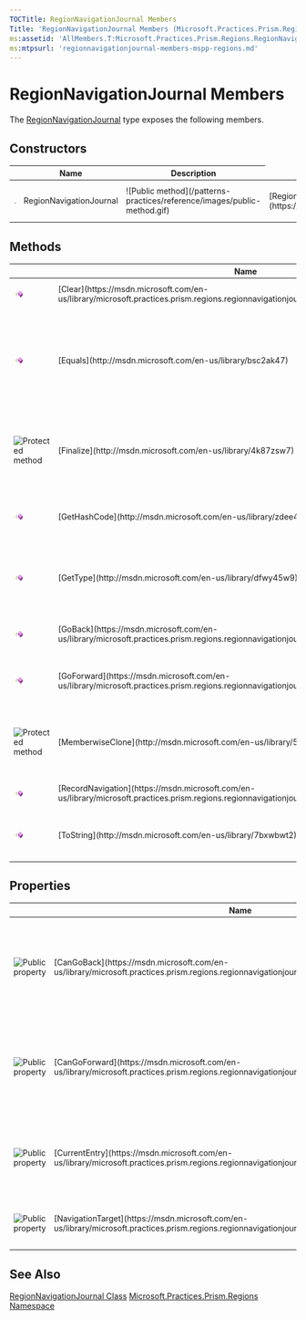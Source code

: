 ```yaml
---
TOCTitle: RegionNavigationJournal Members
Title: 'RegionNavigationJournal Members (Microsoft.Practices.Prism.Regions)'
ms:assetid: 'AllMembers.T:Microsoft.Practices.Prism.Regions.RegionNavigationJournal'
ms:mtpsurl: 'regionnavigationjournal-members-mspp-regions.md'
---
```



# RegionNavigationJournal Members

The [RegionNavigationJournal](https://msdn.microsoft.com/en-us/library/microsoft.practices.prism.regions.regionnavigationjournal(v=pandp.50)) type exposes the following members.

## Constructors


<table>

<thead>
<tr class="header">
<th> </th>
<th>Name</th>
<th>Description</th>
</tr>
</thead>
<tbody>
<tr class="odd">
<td><img src="images/public-method.gif" title="Public method" /></td>
<td>RegionNavigationJournal</td>
<td>![Public method](/patterns-practices/reference/images/public-method.gif)</td>
<td>[RegionNavigationJournal](https://msdn.microsoft.com/library/microsoft.practices.prism.regions.regionnavigationjournal.)</td>
<td><div class="summary">
Initializes a new instance of the [RegionNavigationJournal](https://msdn.microsoft.com/en-us/library/microsoft.practices.prism.regions.regionnavigationjournal(v=pandp.50)) class
</div></td>
</tr>
</tbody>
</table>

## Methods


<table>

<thead>
<tr class="header">
<th> </th>
<th>Name</th>
<th>Description</th>
</tr>
</thead>
<tbody>
<tr class="odd">
<td><img src="images/public-method.gif" title="Public method" /></td>
<td>[Clear](https://msdn.microsoft.com/en-us/library/microsoft.practices.prism.regions.regionnavigationjournal.clear(v=pandp.50))</td>
<td>![Public method](/patterns-practices/reference/images/public-method.gif)</td>
<td>[Clear](https://msdn.microsoft.com/library/microsoft.practices.prism.regions.regionnavigationjournal.clear)</td>
<td><div class="summary">
Clears the journal of current, back, and forward navigation histories.
</div></td>
</tr>
<tr class="even">
<td><img src="images/public-method.gif" title="Public method" /></td>
<td>[Equals](http://msdn.microsoft.com/en-us/library/bsc2ak47)</td>
<td>![Public method](/patterns-practices/reference/images/public-method.gif)</td>
<td>[Equals](http://msdn.microsoft.com/en-us/library/bsc2ak47)</td>
<td><div class="summary">
Determines whether the specified [Object](http://msdn.microsoft.com/en-us/library/e5kfa45b) is equal to the current [Object](http://msdn.microsoft.com/en-us/library/e5kfa45b).
</div>
(Inherited from [Object](http://msdn.microsoft.com/en-us/library/e5kfa45b).)</td>
</tr>
<tr class="odd">
<td><img src="https://msdn.microsoft.com/en-us/Gg405513.protmethod(en-us,PandP.50).gif" title="Protected method" /></td>
<td>[Finalize](http://msdn.microsoft.com/en-us/library/4k87zsw7)</td>
<td>![Protected method](/patterns-practices/reference/images/protmethod.gif)</td>
<td>[Finalize](http://msdn.microsoft.com/en-us/library/4k87zsw7)</td>
<td><div class="summary">
Allows an object to try to free resources and perform other cleanup operations before it is reclaimed by garbage collection.
</div>
(Inherited from [Object](http://msdn.microsoft.com/en-us/library/e5kfa45b).)</td>
</tr>
<tr class="even">
<td><img src="images/public-method.gif" title="Public method" /></td>
<td>[GetHashCode](http://msdn.microsoft.com/en-us/library/zdee4b3y)</td>
<td>![Public method](/patterns-practices/reference/images/public-method.gif)</td>
<td>[GetHashCode](http://msdn.microsoft.com/en-us/library/zdee4b3y)</td>
<td><div class="summary">
Serves as a hash function for a particular type.
</div>
(Inherited from [Object](http://msdn.microsoft.com/en-us/library/e5kfa45b).)</td>
</tr>
<tr class="odd">
<td><img src="images/public-method.gif" title="Public method" /></td>
<td>[GetType](http://msdn.microsoft.com/en-us/library/dfwy45w9)</td>
<td>![Public method](/patterns-practices/reference/images/public-method.gif)</td>
<td>[GetType](http://msdn.microsoft.com/en-us/library/dfwy45w9)</td>
<td><div class="summary">
Gets the [Type](http://msdn.microsoft.com/en-us/library/42892f65) of the current instance.
</div>
(Inherited from [Object](http://msdn.microsoft.com/en-us/library/e5kfa45b).)</td>
</tr>
<tr class="even">
<td><img src="images/public-method.gif" title="Public method" /></td>
<td>[GoBack](https://msdn.microsoft.com/en-us/library/microsoft.practices.prism.regions.regionnavigationjournal.goback(v=pandp.50))</td>
<td>![Public method](/patterns-practices/reference/images/public-method.gif)</td>
<td>[GoBack](https://msdn.microsoft.com/library/microsoft.practices.prism.regions.regionnavigationjournal.goback)</td>
<td><div class="summary">
Navigates to the most recent entry in the back navigation history, or does nothing if no entry exists in back navigation.
</div></td>
</tr>
<tr class="odd">
<td><img src="images/public-method.gif" title="Public method" /></td>
<td>[GoForward](https://msdn.microsoft.com/en-us/library/microsoft.practices.prism.regions.regionnavigationjournal.goforward(v=pandp.50))</td>
<td>![Public method](/patterns-practices/reference/images/public-method.gif)</td>
<td>[GoForward](https://msdn.microsoft.com/library/microsoft.practices.prism.regions.regionnavigationjournal.goforward)</td>
<td><div class="summary">
Navigates to the most recent entry in the forward navigation history, or does nothing if no entry exists in forward navigation.
</div></td>
</tr>
<tr class="even">
<td><img src="https://msdn.microsoft.com/en-us/Gg405513.protmethod(en-us,PandP.50).gif" title="Protected method" /></td>
<td>[MemberwiseClone](http://msdn.microsoft.com/en-us/library/57ctke0a)</td>
<td>![Protected method](/patterns-practices/reference/images/protmethod.gif)</td>
<td>[MemberwiseClone](http://msdn.microsoft.com/en-us/library/57ctke0a)</td>
<td><div class="summary">
Creates a shallow copy of the current [Object](http://msdn.microsoft.com/en-us/library/e5kfa45b).
</div>
(Inherited from [Object](http://msdn.microsoft.com/en-us/library/e5kfa45b).)</td>
</tr>
<tr class="odd">
<td><img src="images/public-method.gif" title="Public method" /></td>
<td>[RecordNavigation](https://msdn.microsoft.com/en-us/library/microsoft.practices.prism.regions.regionnavigationjournal.recordnavigation(v=pandp.50))</td>
<td>![Public method](/patterns-practices/reference/images/public-method.gif)</td>
<td>[RecordNavigation](https://msdn.microsoft.com/library/microsoft.practices.prism.regions.regionnavigationjournal.recordnavigation(microsoft.practices.prism.regions.iregionnavigationjournalentry))</td>
<td><div class="summary">
Records the navigation to the entry..
</div></td>
</tr>
<tr class="even">
<td><img src="images/public-method.gif" title="Public method" /></td>
<td>[ToString](http://msdn.microsoft.com/en-us/library/7bxwbwt2)</td>
<td>![Public method](/patterns-practices/reference/images/public-method.gif)</td>
<td>[ToString](http://msdn.microsoft.com/en-us/library/7bxwbwt2)</td>
<td><div class="summary">Returns a string that represents the current object.
</div>
(Inherited from [Object](http://msdn.microsoft.com/en-us/library/e5kfa45b).)</td>
</tr>
</tbody>
</table>

## Properties


<table>

<thead>
<tr class="header">
<th> </th>
<th>Name</th>
<th>Description</th>
</tr>
</thead>
<tbody>
<tr class="odd">
<td><img src="https://msdn.microsoft.com/en-us/Gg405513.pubproperty(en-us,PandP.50).gif" title="Public property" /></td>
<td>[CanGoBack](https://msdn.microsoft.com/en-us/library/microsoft.practices.prism.regions.regionnavigationjournal.cangoback(v=pandp.50))</td>
<td>![Public property](/patterns-practices/reference/images/pubproperty.gif)</td>
<td>[CanGoBack](https://msdn.microsoft.com/library/microsoft.practices.prism.regions.regionnavigationjournal.cangoback)</td>
<td><div class="summary">
Gets a value that indicates whether there is at least one entry in the back navigation history.
</div></td>
</tr>
<tr class="even">
<td><img src="https://msdn.microsoft.com/en-us/Gg405513.pubproperty(en-us,PandP.50).gif" title="Public property" /></td>
<td>[CanGoForward](https://msdn.microsoft.com/en-us/library/microsoft.practices.prism.regions.regionnavigationjournal.cangoforward(v=pandp.50))</td>
<td>![Public property](/patterns-practices/reference/images/pubproperty.gif)</td>
<td>[CanGoForward](https://msdn.microsoft.com/library/microsoft.practices.prism.regions.regionnavigationjournal.cangoforward)</td>
<td><div class="summary">
Gets a value that indicates whether there is at least one entry in the forward navigation history.
</div></td>
</tr>
<tr class="odd">
<td><img src="https://msdn.microsoft.com/en-us/Gg405513.pubproperty(en-us,PandP.50).gif" title="Public property" /></td>
<td>[CurrentEntry](https://msdn.microsoft.com/en-us/library/microsoft.practices.prism.regions.regionnavigationjournal.currententry(v=pandp.50))</td>
<td>![Public property](/patterns-practices/reference/images/pubproperty.gif)</td>
<td>[CurrentEntry](https://msdn.microsoft.com/library/microsoft.practices.prism.regions.regionnavigationjournal.currententry)</td>
<td><div class="summary">
Gets the current navigation entry of the content that is currently displayed.
</div></td>
</tr>
<tr class="even">
<td><img src="https://msdn.microsoft.com/en-us/Gg405513.pubproperty(en-us,PandP.50).gif" title="Public property" /></td>
<td>[NavigationTarget](https://msdn.microsoft.com/en-us/library/microsoft.practices.prism.regions.regionnavigationjournal.navigationtarget(v=pandp.50))</td>
<td>![Public property](/patterns-practices/reference/images/pubproperty.gif)</td>
<td>[NavigationTarget](https://msdn.microsoft.com/library/microsoft.practices.prism.regions.regionnavigationjournal.navigationtarget)</td>
<td><div class="summary">
Gets or sets the target that implements INavigate.
</div></td>
</tr>
</tbody>
</table>

## See Also

[RegionNavigationJournal Class](https://msdn.microsoft.com/en-us/library/microsoft.practices.prism.regions.regionnavigationjournal(v=pandp.50))  
[Microsoft.Practices.Prism.Regions Namespace](https://msdn.microsoft.com/en-us/library/microsoft.practices.prism.regions(v=pandp.50))